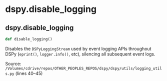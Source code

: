 # dspy.disable_logging

## dspy.disable_logging

```python
def disable_logging()
```

Disables the `DSPyLoggingStream` used by event logging APIs throughout DSPy
(`eprint()`, `logger.info()`, etc), silencing all subsequent event logs.

Source: `/Volumes/cdrive/repos/OTHER_PEOPLES_REPOS/dspy/dspy/utils/logging_utils.py` (lines 40–45)

